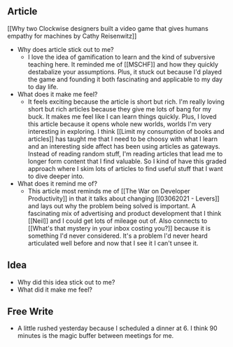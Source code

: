 ## Article
[[Why two Clockwise designers built a video game that gives humans empathy for machines by Cathy Reisenwitz]]
- Why does article stick out to me? 
	- I love the idea of gamification to learn and the kind of subversive teaching here. It reminded me of [[MSCHF]] and how they quickly destabalize your assumptions. Plus, it stuck out because I'd played the game and founding it both fascinating and applicable to my day to day life. 
- What does it make me feel? 
	- It feels exciting because the article is short but rich. I'm really loving short but rich articles because they give me lots of bang for my buck. It makes me feel like I can learn things quickly. Plus, I loved this article because it opens whole new worlds, worlds I'm very interesting in exploring. I think [[Limit my consumption of books and articles]] has taught me that I need to be choosy with what I learn and an interesting side affect has been using articles as gateways. Instead of reading random stuff, I'm reading articles that lead me to longer form content that I find valuable. So I kind of have this graded approach where I skim lots of articles to find useful stuff that I want to dive deeper into. 
- What does it remind me of?
	- This article most reminds me of [[The War on Developer Productivity]] in that it talks about changing [[03062021 - Levers]] and lays out why the problem being solved is important. A fascinating mix of advertising and product development that I think [[Neil]] and I could get lots of mileage out of. Also connects to [[What's that mystery in your inbox costing you?]] because it is something I'd never considered. It's a problem I'd never heard articulated well before and now that I see it I can't unsee it. 

## Idea

- Why did this idea stick out to me? 
- What did it make me feel? 

## Free Write
- A little rushed yesterday because I scheduled a dinner at 6. I think 90 minutes is the magic buffer between meetings for me.